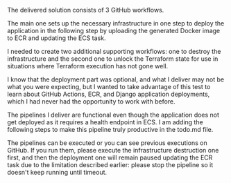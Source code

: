 The delivered solution consists of 3 GitHub workflows.

The main one sets up the necessary infrastructure in one step to deploy the application in the following step by uploading the generated Docker image to ECR and updating the ECS task.

I needed to create two additional supporting workflows: one to destroy the infrastructure and the second one to unlock the Terraform state for use in situations where Terraform execution has not gone well.

I know that the deployment part was optional, and what I deliver may not be what you were expecting, but I wanted to take advantage of this test to learn about GitHub Actions, ECR, and Django application deployments, which I had never had the opportunity to work with before.

The pipelines I deliver are functional even though the application does not get deployed as it requires a health endpoint in ECS. I am adding the following steps to make this pipeline truly productive in the todo.md file.

The pipelines can be executed or you can see previous executions on GitHub. If you run them, please execute the infrastructure destruction one first, and then the deployment one will remain paused updating the ECR task due to the limitation described earlier: please stop the pipeline so it doesn't keep running until timeout.

